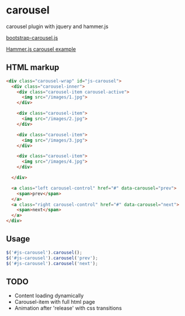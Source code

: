 carousel
========

carousel plugin with jquery and hammer.js

[bootstrap-carousel.js](https://github.com/twbs/bootstrap/blob/master/js/bootstrap-carousel.js)

[Hammer.js carousel example](https://github.com/twbs/bootstrap/blob/master/js/bootstrap-carousel.js)

## HTML markup
``` html
<div class="carousel-wrap" id="js-carousel">
  <div class="carousel-inner">
    <div class="carousel-item carousel-active">
      <img src="/images/1.jpg">
    </div>

    <div class="carousel-item">
      <img src="/images/2.jpg">
    </div>

    <div class="carousel-item">
      <img src="/images/3.jpg">
    </div>

    <div class="carousel-item">
      <img src="/images/4.jpg">
    </div>

  </div>

  <a class="left carousel-control" href="#" data-carousel="prev">
    <span>prev</span>
  </a>
  <a class="right carousel-control" href="#" data-carousel="next">
    <span>next</span>
  </a>
</div>
```
## Usage
``` javascript
$('#js-carousel').carousel();
$('#js-carousel').carousel('prev');
$('#js-carousel').carousel('next');
```


## TODO
+ Content loading dynamically
+ Carousel-item with full html page
+ Animation after 'release' with css transitions

